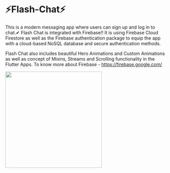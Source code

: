 # ⚡Flash-Chat⚡

This is a modern messaging app where users can sign up and log in to chat.✔
Flash Chat is integrated with Firebase!!
It is using Firebase Cloud Firestore as 
well as the Firebase authentication package to equip the app with a cloud-based NoSQL database and 
secure authentication methods.

Flash Chat also includes beautiful Hero Animations and Custom Animations as well as concept of Mixins, Streams and 
Scrolling functionality in the Flutter Apps.
To know more about Firebase - https://firebase.google.com/



<img src="https://user-images.githubusercontent.com/47295558/78421779-f6adea00-7677-11ea-8092-a0401583b70a.gif" width="300"/>
